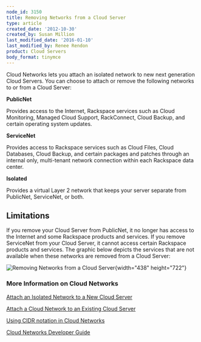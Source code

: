 ```yaml
---
node_id: 3150
title: Removing Networks from a Cloud Server
type: article
created_date: '2012-10-30'
created_by: Susan Million
last_modified_date: '2016-01-10'
last_modified_by: Renee Rendon
product: Cloud Servers
body_format: tinymce
---
```


Cloud Networks lets you attach an isolated network to new next
generation Cloud Servers. You can choose to attach or remove the
following networks to or from a Cloud Server:

**PublicNet**

Provides access to the Internet, Rackspace services such as Cloud
Monitoring, Managed Cloud Support, RackConnect, Cloud Backup, and
certain operating system updates.

**ServiceNet**

Provides access to Rackspace services such as Cloud Files, Cloud
Databases, Cloud Backup, and certain packages and patches through an
internal only, multi-tenant network connection within each Rackspace
data center.

**Isolated**

Provides a virtual Layer 2 network that keeps your server separate from
PublicNet, ServiceNet, or both.

<span>Limitations</span>
------------------------

If you remove your Cloud Server from PublicNet, it no longer has access
to the Internet and some Rackspace products and services. If you remove
ServiceNet from your Cloud Server, it cannot access certain Rackspace
products and services. The graphic below depicts the services that are
not available when these networks are removed from a Cloud Server:

![Removing Networks from a Cloud
Server](http://www.rackspace.com/knowledge_center/sites/default/files/field/image/cloud-networks-infographic-revised4.png){width="438"
height="722"}

### More Information on Cloud Networks

[Attach an Isolated Network to a New Cloud
Server](/howto/create-an-isolated-cloud-network-and-attach-it-to-a-server "Attach an Isolated Network to a New Cloud Server")

[Attach a Cloud Network to an Existing Cloud
Server](/howto/attach-a-cloud-network-to-an-existing-cloud-server "Attach an Isolated Network to an Existing Cloud Server")

[Using CIDR notation in Cloud
Networks](/howto/using-cidr-notation-in-cloud-networks "CIDR Notation")

[Cloud Networks Developer Guide](https://developer.rackspace.com/docs/)



